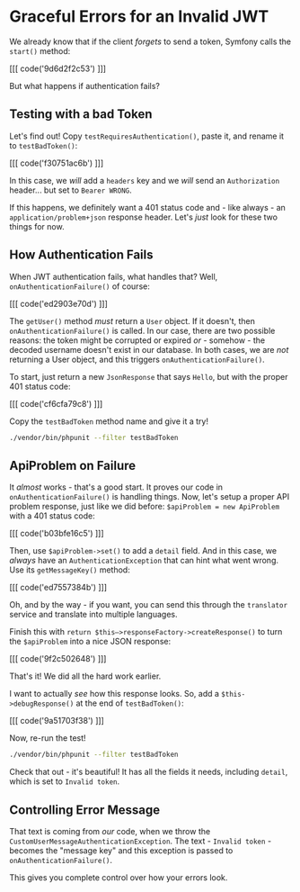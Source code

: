 # Graceful Errors for an Invalid JWT

We already know that if the client *forgets* to send a token, Symfony calls the
`start()` method:

[[[ code('9d6d2f2c53') ]]]

But what happens if authentication fails?

## Testing with a bad Token

Let's find out! Copy `testRequiresAuthentication()`, paste it, and rename it to
`testBadToken()`:

[[[ code('f30751ac6b') ]]]

In this case, we *will* add a `headers` key and we *will* send an `Authorization` header...
but set to `Bearer WRONG`.

If this happens, we definitely want a 401 status code and - like always - an
`application/problem+json` response header. Let's *just* look for these two things
for now.

## How Authentication Fails

When JWT authentication fails, what handles that? Well, `onAuthenticationFailure()`
of course:

[[[ code('ed2903e70d') ]]]

The `getUser()` method *must* return a `User` object. If it doesn't, then `onAuthenticationFailure()`
is called. In our case, there are two possible reasons: the token might be corrupted
or expired *or* - somehow -  the decoded username doesn't exist in our database.
In both cases, we are *not* returning a User object, and this triggers `onAuthenticationFailure()`.

To start, just return a new `JsonResponse` that says `Hello`, but with the proper 401
status code:

[[[ code('cf6cfa79c8') ]]]

Copy the `testBadToken` method name and give it a try!

```bash
./vendor/bin/phpunit --filter testBadToken
```

## ApiProblem on Failure

It *almost* works - that's a good start. It proves our code in `onAuthenticationFailure()`
is handling things. Now, let's setup a proper API problem response, just like we
did before: `$apiProblem = new ApiProblem` with a 401 status code:

[[[ code('b03bfe16c5') ]]]

Then, use `$apiProblem->set()` to add a `detail` field. And in this case, we *always* have
an `AuthenticationException` that can hint what went wrong. Use its `getMessageKey()`
method:

[[[ code('ed7557384b') ]]]

Oh, and by the way - if you want, you can send this through the `translator` service
and translate into multiple languages.

Finish this with `return $this–>responseFactory->createResponse()` to turn the
`$apiProblem` into a nice JSON response:

[[[ code('9f2c502648') ]]]

That's it! We did all the hard work earlier.

I want to actually *see* how this response looks. So, add a `$this->debugResponse()`
at the end of `testBadToken()`:

[[[ code('9a51703f38') ]]]

Now, re-run the test!

```bash
./vendor/bin/phpunit --filter testBadToken
```

Check that out - it's beautiful! It has all the fields it needs, including `detail`,
which is set to `Invalid token`.

## Controlling Error Message

That text is coming from *our* code, when we throw the `CustomUserMessageAuthenticationException`.
The text - `Invalid token` - becomes the "message key" and this exception is passed
to `onAuthenticationFailure()`.

This gives you complete control over how your errors look.
